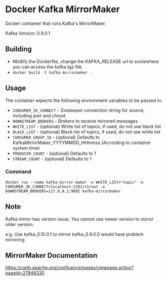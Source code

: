 # Docker Kafka MirrorMaker
Docker container that runs Kafka's MirrorMaker.

Kafka Version: 0.9.0.1

## Building
* Modify the Dockerfile, change the KAFKA_RELEASE url to somewhere you can access the kafka tgz file.
* `docker build -t kafka-mirrormaker .`


## Usage
The container expects the following environment variables to be passed in:

* `CONSUMER_ZK_CONNECT` - Zookeeper connection string for source, including port and chroot.
* `DOWNSTREAM_BROKERS` - Brokers to receive mirrored messages
* `WHITE_LIST` - (optional) White list of topics, if used, do not use black list
* `BLACK_LIST` - (optional) Black list of topics, if used, do not use white list
* `CONSUMER_GROUP_ID` - (optional) Defaults to KafkaMirrorMaker\_YYYYMMDD_HHmmss (According to container system time)
* `PRODUCER_COUNT` - (optional) Defaults to 1
* `STREAM_COUNT` - (optional) Defaults to 1


### Command
`docker run --name kafka-mirror-maker -e WHITE_LIST="topic" -e CONSUMER_ZK_CONNECT=localhost:2181/chroot -e DOWNSTREAM_BROKERS=127.0.0.1:9092 kafka-mirrormaker`



## Note
Kafka mirror has version issue. You cannot use newer version to mirror older version. 

e.g. Use kafka\_0.10.0.1 to mirror kafka\_0.9.0.0 would have problem mirroring.

## MirrorMaker Documentation
https://cwiki.apache.org/confluence/pages/viewpage.action?pageId=27846330
